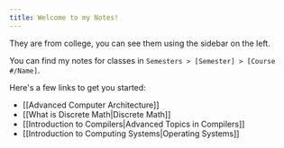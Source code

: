 ```yaml
---
title: Welcome to my Notes!
---
```



They are from college, you can see them using the sidebar on the left.

You can find my notes for classes in `Semesters > [Semester] > [Course #/Name]`. 

Here's a few links to get you started:
- [[Advanced Computer Architecture]]
- [[What is Discrete Math|Discrete Math]]
- [[Introduction to Compilers|Advanced Topics in Compilers]]
- [[Introduction to Computing Systems|Operating Systems]]